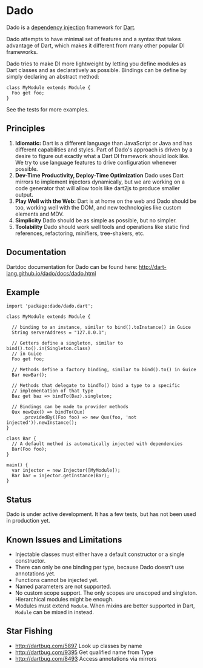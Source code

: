 Dado
====

Dado is a [dependency injection][di] framework for [Dart][dart].

Dado attempts to have minimal set of features and a syntax that takes advantage
of Dart, which makes it different from many other popular DI frameworks.

Dado tries to make DI more lightweight by letting you define modules as Dart
classes and as declaratively as possible. Bindings can be define by simply
declaring an abstract method:

    class MyModule extends Module {
      Foo get foo;
    }

See the tests for more examples.

[dart]: http://dartlang.org
[di]: http://en.wikipedia.org/wiki/Dependency_injection "Dependency Injection"

Principles
----------

  1. __Idiomatic:__ Dart is a different language than JavaScript or Java and has
     different capabilities and styles. Part of Dado's approach is driven by a
     desire to figure out exactly what a Dart DI framework should look like. We
     try to use language features to drive configuration whenever possible.
  2. __Dev-Time Productivity, Deploy-Time Optimization__ Dado uses Dart mirrors
     to implement injectors dynamically, but we are working on a code generator
     that will allow tools like dart2js to produce smaller output.
  3. __Play Well with the Web:__ Dart is at home on the web and Dado should be
     too, working well with the DOM, and new technologies like custom elements
     and MDV.
  4. __Simplicity__ Dado should be as simple as possible, but no simpler.
  5. __Toolability__ Dado should work well tools and operations like static find
     references, refactoring, minifiers, tree-shakers, etc.

Documentation
-------------

Dartdoc documentation for Dado can be found here:
http://dart-lang.github.io/dado/docs/dado.html

Example
-------

    import 'package:dado/dado.dart';

    class MyModule extends Module {

	  // binding to an instance, similar to bind().toInstance() in Guice
	  String serverAddress = "127.0.0.1";

	  // Getters define a singleton, similar to bind().to().in(Singleton.class)
	  // in Guice
	  Foo get foo;

	  // Methods define a factory binding, similar to bind().to() in Guice
	  Bar newBar();

	  // Methods that delegate to bindTo() bind a type to a specific
      // implementation of that type
	  Baz get baz => bindTo(Baz).singleton;

      // Bindings can be made to provider methods
	  Qux newQux() => bindTo(Qux)
	      .providedBy((Foo foo) => new Qux(foo, 'not injected')).newInstance();
	}

	class Bar {
      // A default method is automatically injected with dependencies
	  Bar(Foo foo);
	}

    main() {
      var injector = new Injector([MyModule]);
      Bar bar = injector.getInstance(Bar);
    }

Status
------

Dado is under active development. It has a few tests, but has not been used in
production yet.

Known Issues and Limitations
----------------------------

 * Injectable classes must either have a default constructor or a single
   constructor.
 * There can only be one binding per type, because Dado doesn't use annotations
   yet.
 * Functions cannot be injected yet.
 * Named parameters are not supported.
 * No custom scope support. The only scopes are unscoped and singleton.
   Hierarchical modules might be enough.
 * Modules must extend `Module`. When mixins are better supported in Dart,
   `Module` can be mixed in instead.

Star Fishing
------------

 * http://dartbug.com/5897 Look up classes by name
 * http://dartbug.com/9395 Get qualified name from Type
 * http://dartbug.com/8493 Access annotations via mirrors
